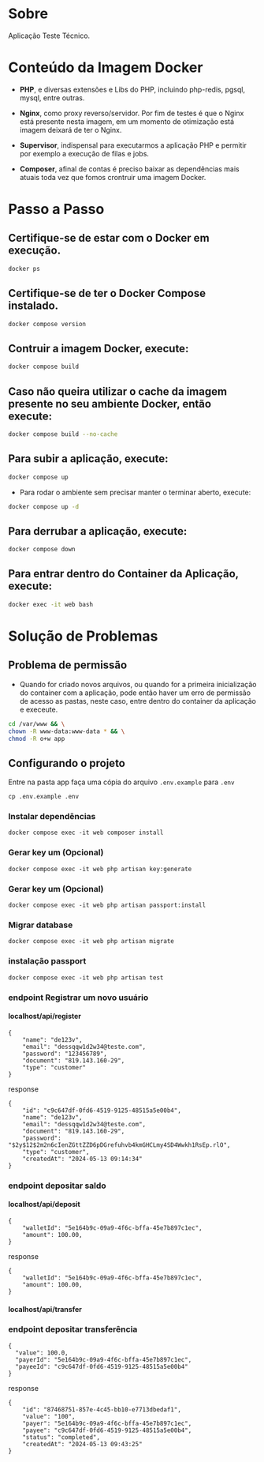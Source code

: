 # Sobre

Aplicação Teste Técnico.

# Conteúdo da Imagem Docker

- <b>PHP</b>, e diversas extensões e Libs do PHP, incluindo php-redis, pgsql, mysql, entre outras.

- <b>Nginx</b>, como proxy reverso/servidor. Por fim de testes é que o Nginx está presente nesta imagem, em um momento de otimização está imagem deixará de ter o Nginx.

- <b>Supervisor</b>, indispensal para executarmos a aplicação PHP e permitir por exemplo a execução de filas e jobs.

- <b>Composer</b>, afinal de contas é preciso baixar as dependências mais atuais toda vez que fomos crontruir uma imagem Docker.

# Passo a Passo

## Certifique-se de estar com o Docker em execução.

```sh
docker ps
```

## Certifique-se de ter o Docker Compose instalado.

```sh
docker compose version
```

## Contruir a imagem Docker, execute:

```sh
docker compose build
```

## Caso não queira utilizar o cache da imagem presente no seu ambiente Docker, então execute:

```sh
docker compose build --no-cache
```

## Para subir a aplicação, execute:

```sh
docker compose up
```

- Para rodar o ambiente sem precisar manter o terminar aberto, execute:

```sh
docker compose up -d
```

## Para derrubar a aplicação, execute:

```sh
docker compose down
```

## Para entrar dentro do Container da Aplicação, execute:

```sh
docker exec -it web bash
```

# Solução de Problemas

## Problema de permissão

- Quando for criado novos arquivos, ou quando for a primeira inicialização do container com a aplicação, pode então haver um erro de permissão de acesso as pastas, neste caso, entre dentro do container da aplicação e execeute.

```sh
cd /var/www && \
chown -R www-data:www-data * && \
chmod -R o+w app
```

## Configurando o projeto

Entre na pasta app faça uma cópia do arquivo `.env.example` para `.env`

```
cp .env.example .env
```

### Instalar dependências
```
docker compose exec -it web composer install
```

### Gerar key um (Opcional)

```
docker compose exec -it web php artisan key:generate
```

### Gerar key um (Opcional)

```
docker compose exec -it web php artisan passport:install
```

### Migrar database
```
docker compose exec -it web php artisan migrate
```

### instalação passport
```
docker compose exec -it web php artisan test
```

### endpoint Registrar um novo usuário

#### localhost/api/register
```
{
	"name": "de123v",
	"email": "dessqqw1d2w34@teste.com",
	"password": "123456789",
	"document": "819.143.160-29",
	"type": "customer"
}

```

response
```
{
	"id": "c9c647df-0fd6-4519-9125-48515a5e00b4",
	"name": "de123v",
	"email": "dessqqw1d2w34@teste.com",
	"document": "819.143.160-29",
	"password": "$2y$12$2m2n6cIenZGttZZD6pDGrefuhvb4kmGHCLmy4SD4Wwkh1RsEp.rlO",
	"type": "customer",
	"createdAt": "2024-05-13 09:14:34"
}
```

### endpoint depositar saldo

#### localhost/api/deposit
```
{
	"walletId": "5e164b9c-09a9-4f6c-bffa-45e7b897c1ec",
	"amount": 100.00,
}

```

response
```
{
	"walletId": "5e164b9c-09a9-4f6c-bffa-45e7b897c1ec",
	"amount": 100.00,
}
```

#### localhost/api/transfer

### endpoint depositar transferência

```
{
  "value": 100.0,
  "payerId": "5e164b9c-09a9-4f6c-bffa-45e7b897c1ec",
  "payeeId": "c9c647df-0fd6-4519-9125-48515a5e00b4"
}

```

response
```
{
	"id": "87468751-857e-4c45-bb10-e7713dbedaf1",
	"value": "100",
	"payer": "5e164b9c-09a9-4f6c-bffa-45e7b897c1ec",
	"payee": "c9c647df-0fd6-4519-9125-48515a5e00b4",
	"status": "completed",
	"createdAt": "2024-05-13 09:43:25"
}
